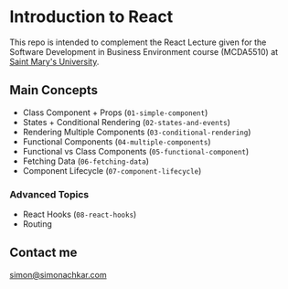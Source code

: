 # Introduction to React

This repo is intended to complement the React Lecture given for the Software Development in Business Environment course (MCDA5510) at [Saint Mary's University](https://www.smu.ca/academics/msc-in-computing-and-data-analytics.html).

## Main Concepts
- Class Component + Props (`01-simple-component`)
- States + Conditional Rendering (`02-states-and-events`)
- Rendering Multiple Components (`03-conditional-rendering`)
- Functional Components (`04-multiple-components`)
- Functional vs Class Components (`05-functional-component`)
- Fetching Data (`06-fetching-data`)
- Component Lifecycle (`07-component-lifecycle`)

### Advanced Topics
- React Hooks (`08-react-hooks`)
- Routing

## Contact me
simon@simonachkar.com
